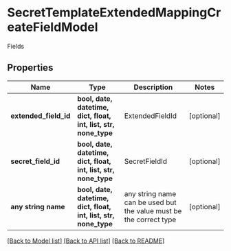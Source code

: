 # SecretTemplateExtendedMappingCreateFieldModel

Fields

## Properties
Name | Type | Description | Notes
------------ | ------------- | ------------- | -------------
**extended_field_id** | **bool, date, datetime, dict, float, int, list, str, none_type** | ExtendedFieldId | [optional] 
**secret_field_id** | **bool, date, datetime, dict, float, int, list, str, none_type** | SecretFieldId | [optional] 
**any string name** | **bool, date, datetime, dict, float, int, list, str, none_type** | any string name can be used but the value must be the correct type | [optional]

[[Back to Model list]](../README.md#documentation-for-models) [[Back to API list]](../README.md#documentation-for-api-endpoints) [[Back to README]](../README.md)


